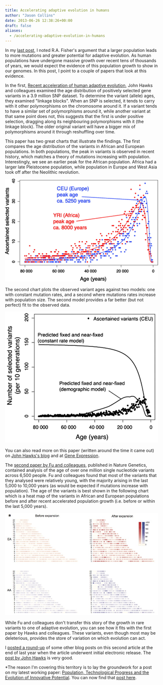```yaml
---
title: Accelerating adaptive evolution in humans
author: "Jason Collins"
date: 2013-06-26 12:38:26+00:00
draft: false
aliases:
  - /accelerating-adaptive-evolution-in-humans
---
```


In my [last post](https://www.jasoncollins.blog/more-people-means-more-ideas-and-mutations/), I noted R.A. Fisher's argument that a larger population leads to more mutations and greater potential for adaptive evolution. As human populations have undergone massive growth over recent tens of thousands of years, we would expect the evidence of this population growth to show in our genomes. In this post, I point to a couple of papers that look at this evidence.

In the first, [Recent acceleration of human adaptive evolution](https://doi.org/10.1073/pnas.0707650104), John Hawks and colleagues examined the age distribution of positively selected gene variants in a 3.9 million SNP dataset. To determine the variant (allele) ages, they examined "linkage blocks". When an SNP is selected, it tends to carry with it other polymorphisms on the chromosome around it. If a variant tends to have a similar set of polymorphisms around it, while another variant at that same point does not, this suggests that the first is under positive selection, dragging along its neighbouring polymorphisms with it (the linkage block). The older original variant will have a bigger mix of polymorphisms around it through reshuffling over time.

This paper has two great charts that illustrate the findings. The first compares the age distribution of the variants in African and European populations. In both populations, the peak in variants is observed in recent history, which matches a theory of mutations increasing with population. Interestingly, we see an earlier peak for the African population. Africa had a larger late Pleistocene population, while population in Europe and West Asia took off after the Neolithic revolution.

![Hawks et al (2007) Fig 1](img/2013-06-26-accelerating-adaptive-evolution-in-humans/hawks-et-al-2007-fig-1.jpg)

The second chart plots the observed variant ages against two models: one with constant mutation rates, and a second where mutations rates increase with population size. The second model provides a far better (but not perfect) fit to the observed data.

![Hawks et al (2007) Fig 3](img/2013-06-26-accelerating-adaptive-evolution-in-humans/hawks-et-al-2007-fig-3.jpg)

You can also read more on this paper (written around the time it came out) on [John Hawks's blog](http://johnhawks.net/weblog/topics/evolution/selection/acceleration/accel_story_2007.html?seemore=y) and at [Gene Expression](http://blogs.discovermagazine.com/gnxp/2007/12/accelerated-adaptive-human-evolution/#.UcpkvuuiaI4).

The [second paper by Fu and colleagues](https://doi.org/10.1038/nature11690), published in Nature Genetics, contained analysis of the age of over one million single nucleotide variants across 6,500 people. Fu and colleagues found that most of the variants that they analysed were relatively young, with the majority arising in the last 5,000 to 10,000 years (as would be expected if mutations increase with population). The age of the variants is best shown in the following chart which is a heat map of the variants in African and European populations before and after recent accelerated population growth (i.e. before or within the last 5,000 years).

![Fu et al (2007) Fig 3a](img/2013-06-26-accelerating-adaptive-evolution-in-humans/fu-et-al-2007-fig-3a.jpg)

While Fu and colleagues don't transfer this story of the growth in rare variants to one of adaptive evolution, you can see how it fits with the first paper by Hawks and colleagues. These variants, even though most may be deleterious, provides the store of variation on which evolution can act.

I [posted a round-up](https://www.jasoncollins.blog/a-flood-of-new-genetic-variation/) of some other blog posts on this second article at the end of last year when the article underwent initial electronic release. The [post by John Hawks](http://johnhawks.net/weblog/reviews/genomics/selection/fu-2012-mutation-ages-europeans-africans.html) is very good.

*The reason I'm covering this territory is to lay the groundwork for a post on my latest working paper: [Population, Technological Progress and the Evolution of Innovative Potential](http://ssrn.com/abstract=2284456). You can now find that [post here](https://www.jasoncollins.blog/population-technological-progress-and-the-evolution-of-innovative-potential/).
